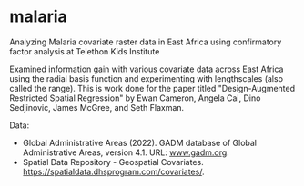 # malaria
Analyzing Malaria covariate raster data in East Africa using confirmatory factor analysis at Telethon Kids Institute

Examined information gain with various covariate data across East Africa using the radial basis function and 
experimenting with lengthscales (also called the range). This is work done for the paper titled "Design-Augmented 
Restricted Spatial Regression" by Ewan Cameron, Angela Cai, Dino Sedjinovic, James McGree, and Seth Flaxman.

Data:
- Global Administrative Areas (2022). GADM database of Global Administrative Areas, version 4.1. URL: www.gadm.org. 
- Spatial Data Repository - Geospatial Covariates. https://spatialdata.dhsprogram.com/covariates/.
